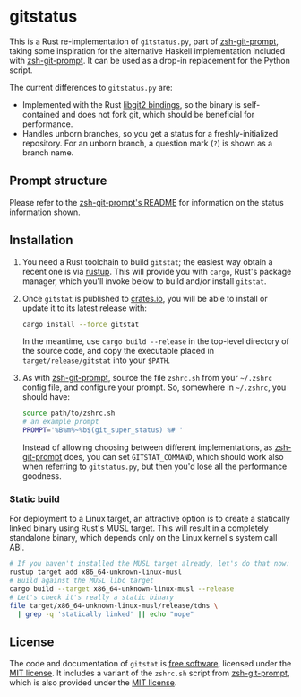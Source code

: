 # gitstatus

This is a Rust re-implementation of `gitstatus.py`, part of
[zsh-git-prompt], taking some inspiration for the alternative Haskell
implementation included with [zsh-git-prompt]. It can be used as a
drop-in replacement for the Python script.

The current differences to `gitstatus.py` are:

- Implemented with the Rust [libgit2 bindings], so the binary is
  self-contained and does not fork git, which should be beneficial for
  performance.
- Handles unborn branches, so you get a status for a
  freshly-initialized repository. For an unborn branch, a question
  mark (`?`) is shown as a branch name.

[zsh-git-prompt]: https://github.com/olivierverdier/zsh-git-prompt
[libgit2 bindings]: https://crates.io/crates/git2

## Prompt structure

Please refer to the [zsh-git-prompt's README] for information on the
status information shown.

[zsh-git-prompt's README]: https://github.com/olivierverdier/zsh-git-prompt/blob/master/README.md

## Installation

1. You need a Rust toolchain to build `gitstat`; the easiest way
   obtain a recent one is via [rustup]. This will provide you with
   `cargo`, Rust's package manager, which you'll invoke below to build
   and/or install `gitstat`.

2. Once `gitstat` is published to [crates.io], you will be able to
   install or update it to its latest release with:

    ```sh
    cargo install --force gitstat
    ```

    In the meantime, use `cargo build --release` in the top-level
    directory of the source code, and copy the executable placed in
    `target/release/gitstat` into your `$PATH`.

3. As with [zsh-git-prompt], source the file `zshrc.sh` from your
    `~/.zshrc` config file, and configure your prompt. So, somewhere
    in `~/.zshrc`, you should have:

    ```sh
    source path/to/zshrc.sh
    # an example prompt
    PROMPT='%B%m%~%b$(git_super_status) %# '
    ```

    Instead of allowing choosing between different implementations, as
    [zsh-git-prompt] does, you can set `GITSTAT_COMMAND`, which should
    work also when referring to `gitstatus.py`, but then you'd lose
    all the performance goodness.

[rustup]: https://rustup.rs/
[crates.io]: https://crates.io/

### Static build

For deployment to a Linux target, an attractive option is to create a
statically linked binary using Rust's MUSL target. This will result in
a completely standalone binary, which depends only on the Linux
kernel's system call ABI.

```sh
# If you haven't installed the MUSL target already, let's do that now:
rustup target add x86_64-unknown-linux-musl
# Build against the MUSL libc target
cargo build --target x86_64-unknown-linux-musl --release
# Let's check it's really a static binary
file target/x86_64-unknown-linux-musl/release/tdns \
  | grep -q 'statically linked' || echo "nope"
```

## License

The code and documentation of `gitstat` is [free
software](https://www.gnu.org/philosophy/free-sw.html), licensed under
the [MIT license]. It includes a variant of the `zshrc.sh` script from
[zsh-git-prompt], which is also provided under the [MIT license].

[MIT license]: ./LICENSE
